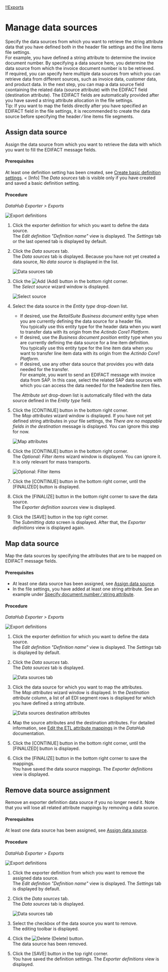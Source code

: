 [!!Exports](../UserInterface/01_Exports.md)

# Manage data sources
Specify the data sources from which you want to retrieve the string attribute data that you have defined both in the header file settings and the line items file settings.   
For example, you have defined a string attribute to determine the invoice document number. By specifying a data source here, you determine the data source from which the invoice document number is to be retrieved.    
If required, you can specify here multiple data sources from which you can retrieve data from different sources, such as invoice data, customer data, and product data. In the next step, you can map a data source field cxontaining the related data (source attribute) with the EDIFACT field (destination attribute). The EDIFACT fields are automatically provided after you have saved a string attribute allocation in the file settings.   
Tip: If you want to map the fields directly after you have specified an EDIFACT field in the file settings, it is recommended to create the data source before specifying the header &frasl; line items file segments.



## Assign data source

Assign the data source from which you want to retrieve the data with which you want to fill the EDIFACT message fields.

#### Prerequisites

At least one definition setting has been created, see [Create basic definition settings](./01_ManageDefinitions.md#create-basic-definition-settings).
< [Info] The *Data sources* tab is visible only if you have created and saved a basic definition setting. 

#### Procedure

*DataHub Exporter > Exports*

![Export definitions](../../Assets/Screenshots/EDI/Operation/ExportDefinitions.png "[Export definitions]")

1. Click the exporter definition for which you want to define the data source.   
    The *Edit definition "Definition name"* view is displayed. The *Settings* tab or the last opened tab is displayed by default.

2. Click the *Data sources* tab.   
    The *Data sources* tab is displayed. Because you have not yet created a data source, *No data source* is displayed in the list. 

    ![Data sources tab](../../Assets/Screenshots/EDI/Operation/DataSourcesList.png "[Data sources tab]")

3. Click the ![Add](../../Assets/Icons/Plus01.png "[Add]") (Add) button in the bottom right corner.     
    The *Select source* wizard window is displayed.

    ![Select source](../../Assets/Screenshots/EDI/Operation/DataSourcesSelectSource.png "[Select source]")

4. Select the data source in the *Entity type* drop-down list.   
    - If desired, use the *RetailSuite Business document* entity type when you are currently defining the data source for a header file.    
    You typically use this entity type for the header data when you want to transfer data with its origin from the *Actindo Core1 Platform*.
    - If desired, use the *Business document position* entity type when you are currently defining the data source for a line item definition.   
    You typically use this entity type for the line item data when you want to transfer line item data with its origin from the *Actindo Core1 Platform*.  
    - If desired, use any other data source that provides you with data needed for the transfer.   
    For example, you want to send an EDIFACT message with invoice data from SAP. In this case, select the related SAP data sources with which you can access the data needed for the header&frasl;line item files.   
    
    The *Attribute set* drop-down list is automatically filled with the data source defined in the *Entity type* field.
    
5. Click the [CONTINUE] button in the bottom right corner.   
    The *Map attributes* wizard window is displayed. If you have not yet defined string attributes in your file settings, the *There are no mappable fields in the destination* message is displayed. You can ignore this step for now.

    ![Map attributes](../../Assets/Screenshots/EDI/Operation/DataSourcesMapAttributes.png "[Map attributes]")

6. Click the [CONTINUE] button in the bottom right corner.  
    The *Optional: Filter items* wizard window is displayed. You can ignore it. It is only relevant for mass transports.

     ![Optional: Filter items](../../Assets/Screenshots/EDI/Operation/DataSourcesOptionalFilterItems.png "[Optional:Filter items]")

7. Click the [CONTINUE] button in the bottom right corner, until the [FINALIZED] button is displayed.   
    
9. Click the [FINALIZE] button in the bottom right corner to save the data source.   
   The *Exporter definition sources* view is displayed.

10. Click the [SAVE] button in the top right corner.    
   The *Submitting data* screen is displayed. After that, the *Exporter definitions* view is displayed again. 



## Map data source

Map the data sources by specifying the attributes that are to be mapped on EDIFACT message fields.

#### Prerequisites

- At least one data source has been assigned, see [Assign data source](#assign-data-source).
- In the file settings, you have added at least one string attribute. See an example under [Specify document number &frasl; string attribute](./02_ManageHeaderFileSett.md#specify-document-number-⁄-string-attribute).

#### Procedure

*DataHub Exporter > Exports*

![Export definitions](../../Assets/Screenshots/EDI/Operation/ExportDefinitions.png "[Export definitions]")

1. Click the exporter definition for which you want to define the data source.   
    The *Edit definition "Definition name"* view is displayed. The *Settings* tab is displayed by default.

2. Click the *Data sources* tab.   
    The *Data sources* tab is displayed.  

    ![Data sources tab](../../Assets/Screenshots/EDI/Operation/DataSourcesListWithEntries.png "[Data sources tab]")

3. Click the data source for which you want to map the attributes.   
    The *Map attributes* wizard window is displayed. In the *Destination attribute* column, a list of all EDI segment rows is displayed for which you have defined a string attribute.

    ![Data sources destination attributes](../../Assets/Screenshots/EDI/Operation/DataSourcesDestinationAttributes.png "[Data sources destination attributes]")

4. Map the source attributes and the destination attributes. For detailed information, see [Edit the ETL attribute mappings](../../DataHub/Operation/01_ManageETLMappings.md#edit-an-etl-attribute-set-mapping) in the *DataHub* documentation.

5. Click the [CONTINUE] button in the bottom right corner, until the [FINALIZED] button is displayed.   

8. Click the [FINALIZE] button in the bottom right corner to save the mappings.   
  You have saved the data source mappings. The *Exporter definitions* view is displayed. 




## Remove data source assignment

 Remove an exporter definition data source if you no longer need it. Note that you will lose all related attribute mappings by removing a data source.

 #### Prerequisites

At least one data source has been assigned, see [Assign data source](#assign-data-source).

#### Procedure

*DataHub Exporter > Exports*

![Export definitions](../../Assets/Screenshots/EDI/Operation/ExportDefinitions.png "[Export definitions]")

1. Click the exporter definition from which you want to remove the assigned data source.    
  The *Edit definition "Definition name"* view is displayed. The *Settings* tab is displayed by default.

2. Click the *Data sources* tab.   
    The *Data sources* tab is displayed.  
    
    ![Data sources tab](../../Assets/Screenshots/EDI/Operation/DataSourcesListWithEntries.png "[Data sources tab]")

3. Select the checkbox of the data source you want to remove.    
   The editing toolbar is displayed.

4. Click the ![Delete](../../Assets/Icons/Trash03.png "[Delete]") (Delete) button.   
   The data source has been removed.

5. Click the [SAVE] button in the top right corner.    
    You have saved the definition settings. The *Exporter definitions* view is displayed. 
     




